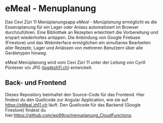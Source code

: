 # eMeal - Menuplanung
Das Cevi Züri 11 Menüplanungsapp *eMeal - Menüplanung* ermöglicht es die Essensplanung für ein Lager oder Anlass automatisiert im Browser durchzuführen. Eine Bibliothek an Rezepten erleichtert die Vorbereitung und erspart wiederholtes antippen.  Die Anbindung von Google Firebase (Firestore) und das Webinterface ermöglichen ein simultanes Bearbeiten aller Rezepte, Lager und Anlässen von mehreren Benutzern über alle Gerätetypen hinweg.

eMeal Menüplanung wird vom Cevi Züri 11 unter der Leitung von Cyrill Püntener v/o JPG (jpg@zh11.ch) entwickelt.

## Back- und Frontend
Dieses Repository beinhaltet den Source-Code für das Frontend. Hier findest du den Quellcode zur Angular Application, wie sie auf https://eMeal.zh11.ch läuft. Den Quellcode für das Backend (Google Firestore) findest du hier:https://github.com/wp99cp/menuplanung_CloudFunctions.
